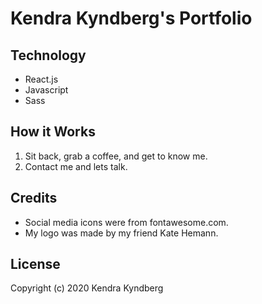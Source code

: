 # Kendra Kyndberg's Portfolio


## Technology
  * React.js
  * Javascript
  * Sass
  
## How it Works
   1. Sit back, grab a coffee, and get to know me. 
   2. Contact me and lets talk.
  
## Credits
 * Social media icons were from fontawesome.com.
 * My logo was made by my friend Kate Hemann.
 
## License 
  Copyright (c) 2020 Kendra Kyndberg

